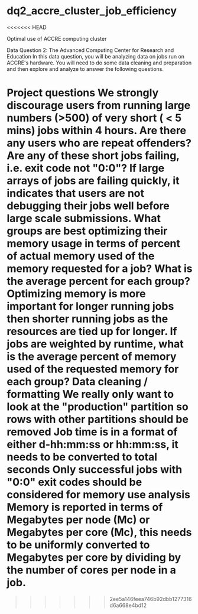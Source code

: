 # dq2_accre_cluster_job_efficiency
<<<<<<< HEAD

Optimal use of ACCRE computing cluster

Data Question 2: The Advanced Computing Center for Research and Education
In this data question, you will be analyzing data on jobs run on ACCRE's hardware. You will need to do some data cleaning and preparation and then explore and analyze to answer the following questions.

Project questions
We strongly discourage users from running large numbers (>500) of very short ( < 5 mins) jobs within 4 hours. Are there any users who are repeat offenders?
Are any of these short jobs failing, i.e. exit code not "0:0"? If large arrays of jobs are failing quickly, it indicates that users are not debugging their jobs well before large scale submissions.
What groups are best optimizing their memory usage in terms of percent of actual memory used of the memory requested for a job? What is the average percent for each group?
Optimizing memory is more important for longer running jobs then shorter running jobs as the resources are tied up for longer. If jobs are weighted by runtime, what is the average percent of memory used of the requested memory for each group?
Data cleaning / formatting
We really only want to look at the "production" partition so rows with other partitions should be removed
Job time is in a format of either d-hh:mm:ss or hh:mm:ss, it needs to be converted to total seconds
Only successful jobs with "0:0" exit codes should be considered for memory use analysis
Memory is reported in terms of Megabytes per node (Mc) or Megabytes per core (Mc), this needs to be uniformly converted to Megabytes per core by dividing by the number of cores per node in a job.
=======
>>>>>>> 2ee5a146feea746b92dbb1277316d6a668e4bd12
